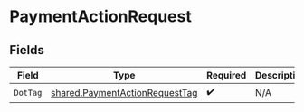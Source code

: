 # PaymentActionRequest


## Fields

| Field                                                                            | Type                                                                             | Required                                                                         | Description                                                                      | Example                                                                          |
| -------------------------------------------------------------------------------- | -------------------------------------------------------------------------------- | -------------------------------------------------------------------------------- | -------------------------------------------------------------------------------- | -------------------------------------------------------------------------------- |
| `DotTag`                                                                         | [shared.PaymentActionRequestTag](../../models/shared/paymentactionrequesttag.md) | :heavy_check_mark:                                                               | N/A                                                                              | finalize                                                                         |